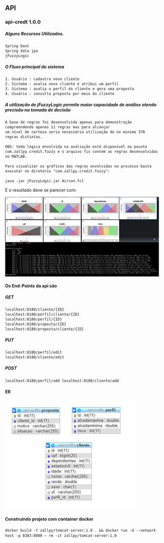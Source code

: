 ## API

### api-credt 1.0.0

##### Alguns Recursos Utilizados.

```
Spring boot
Spring data jpa
jFuzzyLogic
```

##### O Fluxo principal do sistema

```
1. Usuário : cadastra novo cliente
2. Sistema : avalia novo cliente e atribui um perfil
3. Sistema : avalia o perfil do cliente e gera uma proposta
4. Usuário : consulta proposta por meio do cliente
```

##### A utilização de jFuzzyLogic permite maior capacidade de análise otendo precisão na tomada de decisão

```
A base de regras foi desenvolvida apenas para demonstração compreendendo apenas 11 regras mas para alcançar 
um nível de certeza seria necessária utilização de no minimo 370 regras distintas.

OBS: toda lógica envolvida na avaliação está disponível no pacote com.zallpy.credit.fuzzy e o arquivo fis contem as regras desenvolvidas no MATLAB.

Para visualizar os gráficos das regras envolvidas no processo basta executar no diretório "com.zallpy.credit.fuzzy":

java -jar jFuzzyLogic.jar Aircon.fcl 

```
E o resultado deve se parecer com:

![FuzzyCredit](FuzzyCredit.PNG)

#### Os End-Points da api são 

##### GET


```
localhost:8180/cliente/{ID}
localhost:8180/perfil/cliente/{ID}
localhost:8180/perfil/{ID}
localhost:8180/proposta/{ID}
localhost:8180/proposta/cliente/{ID}
```

##### PUT

```
localhost:8180/perfil/edit
localhost:8180/cliente/edit
```

##### POST

``
localhost:8180/perfil/add
localhost:8180/cliente/add
``

#### ER

![ER-API-CREDIT](ER-API-CREDIT.PNG)

#### Construindo projeto com container docker

` docker build -t zallpy/tomcat-server:1.0 . && docker run -d --network host -p 8383:8080 — rm -it zallpy/tomcat-server:1.0 `

